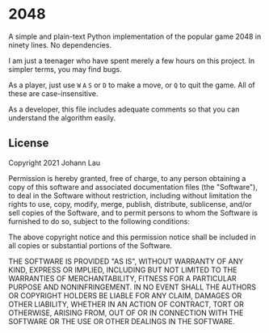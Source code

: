 # 2048
A simple and plain-text Python implementation of the popular game 2048 in ninety lines. No dependencies.

I am just a teenager who have spent merely a few hours on this project. In simpler terms, you may find bugs.

As a player, just use `W` `A` `S` or `D` to make a move, or `Q` to quit the game. All of these are case-insensitive.

As a developer, this file includes adequate comments so that you can understand the algorithm easily.

## License

Copyright 2021 Johann Lau

Permission is hereby granted, free of charge, to any person obtaining a copy of this software and associated documentation files (the "Software"), to deal in the Software without restriction, including without limitation the rights to use, copy, modify, merge, publish, distribute, sublicense, and/or sell copies of the Software, and to permit persons to whom the Software is furnished to do so, subject to the following conditions:

The above copyright notice and this permission notice shall be included in all copies or substantial portions of the Software.

THE SOFTWARE IS PROVIDED "AS IS", WITHOUT WARRANTY OF ANY KIND, EXPRESS OR IMPLIED, INCLUDING BUT NOT LIMITED TO THE WARRANTIES OF MERCHANTABILITY, FITNESS FOR A PARTICULAR PURPOSE AND NONINFRINGEMENT. IN NO EVENT SHALL THE AUTHORS OR COPYRIGHT HOLDERS BE LIABLE FOR ANY CLAIM, DAMAGES OR OTHER LIABILITY, WHETHER IN AN ACTION OF CONTRACT, TORT OR OTHERWISE, ARISING FROM, OUT OF OR IN CONNECTION WITH THE SOFTWARE OR THE USE OR OTHER DEALINGS IN THE SOFTWARE.
